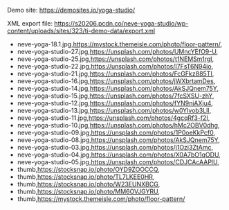 
Demo site: https://demosites.io/yoga-studio/

XML export file: https://s20206.pcdn.co/neve-yoga-studio/wp-content/uploads/sites/323/ti-demo-data/export.xml

- neve-yoga-18.1.jpg,https://mystock.themeisle.com/photo/floor-pattern/,
- neve-yoga-studio-27.jpg,https://unsplash.com/photos/UMncYEfO9-U,
- neve-yoga-studio-25.jpg,https://unsplash.com/photos/t1NEMSm1rgI,
- neve-yoga-studio-22.jpg,https://unsplash.com/photos/I7FsT6N94io,
- neve-yoga-studio-21.jpg,https://unsplash.com/photos/FcGFkz885TI,
- neve-yoga-studio-16.jpg,https://unsplash.com/photos/jWXbrtamDes,
- neve-yoga-studio-14.jpg,https://unsplash.com/photos/AkSJQnem75Y,
- neve-yoga-studio-15.jpg,https://unsplash.com/photos/7fcSXSU-zhY,
- neve-yoga-studio-12.jpg,https://unsplash.com/photos/fYN9njAXju4,
- neve-yoga-studio-13.jpg,https://unsplash.com/photos/w0YIvob3LlI,
- neve-yoga-studio-11.jpg,https://unsplash.com/photos/4gcqRf3-f2I,
- neve-yoga-studio-10.jpg,https://unsplash.com/photos/hMc2OBV0dhg,
- neve-yoga-studio-09.jpg,https://unsplash.com/photos/1P0oeKkPcf0,
- neve-yoga-studio-08.jpg,https://unsplash.com/photos/AkSJQnem75Y,
- neve-yoga-studio-03.jpg,https://unsplash.com/photos/j1Ozj3ZtAmc,
- neve-yoga-studio-04.jpg,https://unsplash.com/photos/X0A7bO1qODU,
- neve-yoga-studio-05.jpg,https://unsplash.com/photos/CDJCAcAAPlU,
- thumb,https://stocksnap.io/photo/OYD9ZOOCCQ,
- thumb,https://stocksnap.io/photo/TL7LKEE0HR,
- thumb,https://stocksnap.io/photo/W23EUNXBCG,
- thumb,https://stocksnap.io/photo/MM6OVJGYRU,
- thumb,https://mystock.themeisle.com/photo/floor-pattern/